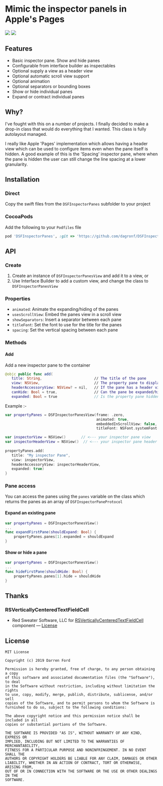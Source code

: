 # Mimic the inspector panels in Apple's Pages

![](https://dagronf.github.io/art/projects/DSFPropertyPanes/full.gif) ![](https://dagronf.github.io/art/projects/DSFPropertyPanes/panel_simple.gif)

## Features

* Basic inspector pane. Show and hide panes
* Configurable from interface builder as inspectables
* Optional supply a view as a header view
* Optional automatic scroll view support
* Optional animation
* Optional separators or bounding boxes
* Show or hide individual panes
* Expand or contract individual panes

## Why?

I've fought with this on a number of projects. I finally decided to make a drop-in class that would do everything that I wanted.  This class is fully autolayout managed.

I really like Apple 'Pages' implementation which allows having a header view which can be used to configure items even when the pane itself is hidden.  A good example of this is the 'Spacing' inspector pane, where when the pane is hidden the user can still change the line spacing at a lower granularity.

## Installation

### Direct

Copy the swift files from the `DSFInspectorPanes` subfolder to your project

### CocoaPods

Add the following to your `Podfiles` file

```ruby
pod 'DSFInspectorPanes', :git => 'https://github.com/dagronf/DSFInspectorPanes'
```

## API

### Create

1. Create an instance of `DSFInspectorPanesView` and add it to a view, or
2. Use Interface Builder to add a custom view, and change the class to `DSFInspectorPanesView`

### Properties

* `animated`: Animate the expanding/hiding of the panes
* `usesScrollView`: Embed the panes view in a scroll view
* `showSeparators`: Insert a separator between each pane
* `titleFont`: Set the font to use for the title for the panes
* `spacing`: Set the vertical spacing between each pane

### Methods

#### Add

Add a new inspector pane to the container

```swift
@objc public func add(
   title: String,                        // The title of the pane
   view: NSView,                         // The property pane to display
   headerAccessoryView: NSView? = nil,   // If the pane has a header view, the view
   canHide: Bool = true,                 // Can the pane be expanded/hidden?
   expanded: Bool = true                 // Is the property pane hidden by default?
```

Example :-

```swift
var propertyPanes = DSFInspectorPanesView(frame: .zero,
                                          animated: true,
                                          embeddedInScrollView: false,
                                          titleFont: NSFont.systemFont(ofSize: 13))

var inspectorView = NSView()       // <--- your inspector pane view
var inspectorHeaderView = NSView()  // <--- your inspector pane header view
	
propertyPanes.add(
   title: "My inspector Pane", 
   view: inspectorView,
   headerAccessoryView: inspectorHeaderView,
   expanded: true)
}
```

### Pane access

You can access the panes using the `panes` variable on the class which returns the panes as an array of `DSFInspectorPaneProtocol`

#### Expand an existing pane

```swift
var propertyPanes = DSFInspectorPanesView()
...
func expandFirstPane(shouldExpand: Bool) {
	propertyPanes.panes[1].expanded = shouldExpand
}
```

#### Show or hide a pane

```swift
var propertyPanes = DSFInspectorPanesView()
...
func hideFirstPane(shouldHide: Bool) {
	propertyPanes.panes[1].hide = shouldHide
}
```

## Thanks

### RSVerticallyCenteredTextFieldCell
* Red Sweater Software, LLC for [RSVerticallyCenteredTextFieldCell](http://www.red-sweater.com/blog/148/what-a-difference-a-cell-makes) component  — [License](http://opensource.org/licenses/mit-license.php)


## License
```
MIT License

Copyright (c) 2019 Darren Ford

Permission is hereby granted, free of charge, to any person obtaining a copy
of this software and associated documentation files (the "Software"), to deal
in the Software without restriction, including without limitation the rights
to use, copy, modify, merge, publish, distribute, sublicense, and/or sell
copies of the Software, and to permit persons to whom the Software is
furnished to do so, subject to the following conditions:

The above copyright notice and this permission notice shall be included in all
copies or substantial portions of the Software.

THE SOFTWARE IS PROVIDED "AS IS", WITHOUT WARRANTY OF ANY KIND, EXPRESS OR
IMPLIED, INCLUDING BUT NOT LIMITED TO THE WARRANTIES OF MERCHANTABILITY,
FITNESS FOR A PARTICULAR PURPOSE AND NONINFRINGEMENT. IN NO EVENT SHALL THE
AUTHORS OR COPYRIGHT HOLDERS BE LIABLE FOR ANY CLAIM, DAMAGES OR OTHER
LIABILITY, WHETHER IN AN ACTION OF CONTRACT, TORT OR OTHERWISE, ARISING FROM,
OUT OF OR IN CONNECTION WITH THE SOFTWARE OR THE USE OR OTHER DEALINGS IN THE
SOFTWARE.
```
